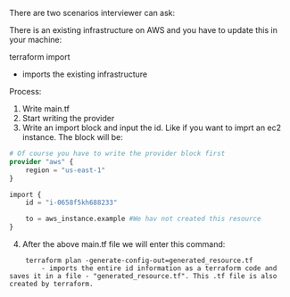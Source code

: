 There are two scenarios interviewer can ask:

There is an existing infrastructure on AWS and you have to update this in your machine:

terraform import
- imports the existing infrastructure

Process:
1. Write main.tf
2. Start writing the provider
3. Write an import block and input the id. Like if you want to imprt an ec2 instance. The block will be:


```terraform
# Of course you have to write the provider block first
provider "aws" {
    region = "us-east-1"
}

import {
    id = "i-0658f5kh688233"

    to = aws_instance.example #We hav not created this resource
}

```
4. After the above main.tf file we will enter this command:
```ssh
    terraform plan -generate-config-out=generated_resource.tf
        - imports the entire id information as a terraform code and saves it in a file - "generated_resource.tf". This .tf file is also created by terraform.
    
```
